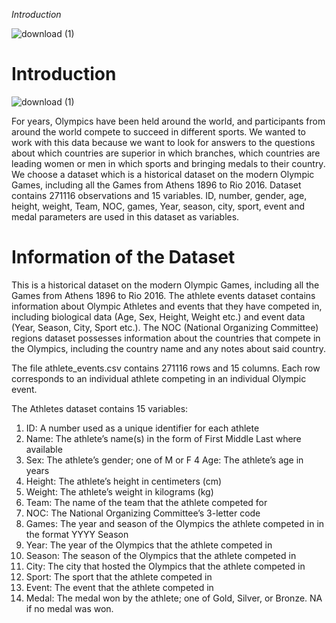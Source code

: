 *Introduction*


![download (1)](https://github.com/saumyadas2203/Olympics-Data-Analysis/assets/140593143/f8578039-6609-4f8b-ab39-35f096d93c43)


Introduction
============


![download (1)](https://github.com/saumyadas2203/Olympics-Data-Analysis/assets/140593143/f8578039-6609-4f8b-ab39-35f096d93c43)

For years, Olympics have been held around the world, and participants from around the world compete to succeed in different sports. We wanted to work with this data because we want to look for answers to the questions about which countries are superior in which branches, which countries are leading women or men in which sports and bringing medals to their country. We choose a dataset which is a historical dataset on the modern Olympic Games, including all the Games from Athens 1896 to Rio 2016. Dataset contains 271116 observations and 15 variables. ID, number, gender, age, height, weight, Team, NOC, games, Year, season, city, sport, event and medal parameters are used in this dataset as variables.

Information of the Dataset
==========================

This is a historical dataset on the modern Olympic Games, including all the Games from Athens 1896 to Rio 2016. The athlete events dataset contains information about Olympic Athletes and events that they have competed in, including biological data (Age, Sex, Height, Weight etc.) and event data (Year, Season, City, Sport etc.). The NOC (National Organizing Committee) regions dataset possesses information about the countries that compete in the Olympics, including the country name and any notes about said country.

The file athlete\_events.csv contains 271116 rows and 15 columns. Each row corresponds to an individual athlete competing in an individual Olympic event.

The Athletes dataset contains 15 variables:

1.  ID: A number used as a unique identifier for each athlete
2.  Name: The athlete’s name(s) in the form of First Middle Last where
    available
3.  Sex: The athlete’s gender; one of M or F 4 Age: The athlete’s age in
    years
4.  Height: The athlete’s height in centimeters (cm)
5.  Weight: The athlete’s weight in kilograms (kg)
6.  Team: The name of the team that the athlete competed for
7.  NOC: The National Organizing Committee’s 3-letter code
8.  Games: The year and season of the Olympics the athlete competed in
    in the format YYYY Season
9.  Year: The year of the Olympics that the athlete competed in
10. Season: The season of the Olympics that the athlete competed in
11. City: The city that hosted the Olympics that the athlete competed in
12. Sport: The sport that the athlete competed in
13. Event: The event that the athlete competed in
14. Medal: The medal won by the athlete; one of Gold, Silver, or Bronze.
    NA if no medal was won.
